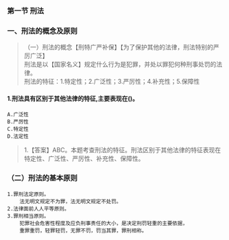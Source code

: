 
### 第一节 刑法
### 一、刑法的概念及原则
>   （一）刑法的概念【刑特广严补保】【为了保护其他的法律，刑法特别的严厉广泛】   
        刑法是以【国家名义】规定什么行为是犯罪，并处以罪犯何种刑事处罚的法律。   
        刑法的特征：1.特定性；2.广泛性；3.严厉性；4.补充性；5.保障性   

#### 1.刑法具有区别于其他法律的特征,主要表现在()。
    A.广泛性
    B.严厉性
    C.特定性
    D.法定性
>   1.【答案】ABC。本题考查刑法的特征。刑法区别于其他法律的特征表现在
    特定性、广泛性、严厉性、补充性、保障性。 


### （二）刑法的基本原则
    1.罪刑法定原则。
        法无明文规定不为罪，法无明文规定不处罚。
    2.法律面前人人平等原则。
    3.罪刑相当原则。
        犯罪社会危害性程度及应负刑事责任的大小，是决定刑罚轻重的主要依据，
        重罪重罚，轻罪轻罚，无罪不罚，罚当其罪，罪刑相称。